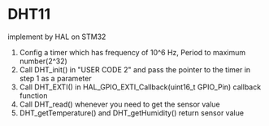 # DHT11
implement by HAL on STM32

1. Config a timer which has frequency of 10^6 Hz, Period to maximum number(2^32)
2. Call DHT_init() in "USER CODE 2" and pass the pointer to the timer in step 1 as a parameter
3. Call DHT_EXTI() in HAL_GPIO_EXTI_Callback(uint16_t GPIO_Pin) callback function
4. Call DHT_read() whenever you need to get the sensor value
5. DHT_getTemperature() and DHT_getHumidity() return sensor value
